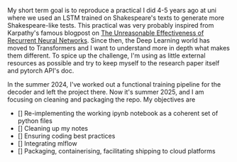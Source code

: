 My short term goal is to reproduce a practical I did 4-5 years ago at uni where we used an LSTM trained on Shakespeare's texts to generate more Shakespeare-like tests. This practical was very probably inspired from Karpathy's famous blogpost on [The Unreasonable Effectiveness of Recurrent Neural Networks](https://karpathy.github.io/2015/05/21/rnn-effectiveness/). Since then, the Deep Learning world has moved to Transformers and I want to understand more in depth what makes them different. To spice up the challenge, I'm using as little external resources as possible and try to keep myself to the research paper itself and pytorch API's doc.

In the summer 2024, I've worked out a functional training pipeline for the decoder and left the project there. Now it's summer 2025, and I am focusing on cleaning and packaging the repo. My objectives are

- [] Re-implementing the working ipynb notebook as a coherent set of python files
- [] Cleaning up my notes
- [] Ensuring coding best practices
- [] Integrating mlflow
- [] Packaging, containerising, facilitating shipping to cloud platforms
